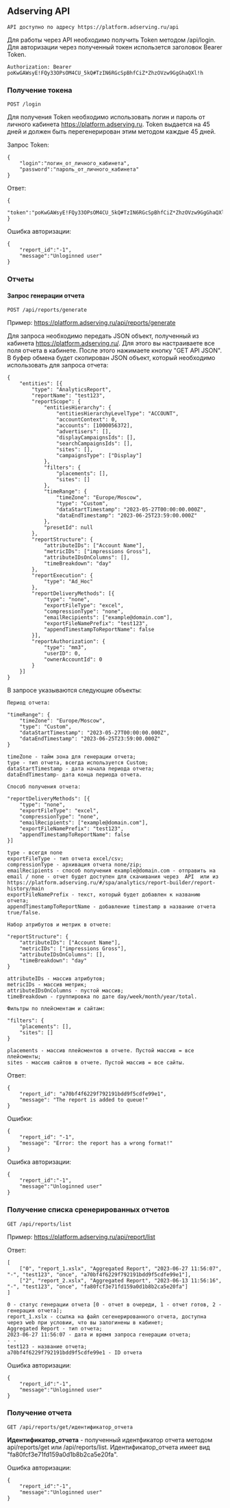 ## Adserving API

	API доступно по адресу https://platform.adserving.ru/api

Для работы через API необходимо получить Token методом /api/login. Для авторизации через полученный токен использется заголовок Bearer Token.

```
Authorization: Bearer poKwGAWsyE!FQy33OPsOM4CU_5kQ#TzIN6RGcSpBhfCiZ*ZhzOVzw9GgGhaQXl!h
```

### Получение токена

	POST /login

Для получения Token необходимо использовать логин и пароль от личного кабинета https://platform.adserving.ru. Token выдается на 45 дней и должен быть перегенерирован этим методом каждые 45 дней.

Запрос Token:

```
{
	"login":"логин_от_личного_кабинета",
	"password":"пароль_от_личного_кабинета"
}
```

Ответ:
```
{
	"token":"poKwGAWsyE!FQy33OPsOM4CU_5kQ#TzIN6RGcSpBhfCiZ*ZhzOVzw9GgGhaQXl!h"
}
```

Ошибка авторизации:
```
{
	"report_id":"-1",
	"message":"Unloginned user"
}
```

### Отчеты

#### Запрос генерации отчета

	POST /api/reports/generate

Пример: https://platform.adserving.ru/api/reports/generate

Для запроса необходимо передать JSON объект, полученный из кабинета https://platform.adserving.ru/. Для этого вы настраиваете все поля отчета в кабинете. После этого нажимаете кнопку "GET API JSON". В буфер обмена будет скопирован JSON объект, который необходимо использовать для запроса отчета:

```
{
    "entities": [{
        "type": "AnalyticsReport",
        "reportName": "test123",
        "reportScope": {
            "entitiesHierarchy": {
                "entitiesHierarchyLevelType": "ACCOUNT",
                "accountContext": 0,
                "accounts": [1000056372],
                "advertisers": [],
                "displayCampaignsIds": [],
                "searchCampaignsIds": [],
                "sites": [],
                "campaignsType": ["Display"]
            },
            "filters": {
                "placements": [],
                "sites": []
            },
            "timeRange": {
                "timeZone": "Europe/Moscow",
                "type": "Custom",
                "dataStartTimestamp": "2023-05-27T00:00:00.000Z",
                "dataEndTimestamp": "2023-06-25T23:59:00.000Z"
            },
            "presetId": null
        },
        "reportStructure": {
            "attributeIDs": ["Account Name"],
            "metricIDs": ["impressions Gross"],
            "attributeIDsOnColumns": [],
            "timeBreakdown": "day"
        },
        "reportExecution": {
            "type": "Ad_Hoc"
        },
        "reportDeliveryMethods": [{
            "type": "none",
            "exportFileType": "excel",
            "compressionType": "none",
            "emailRecipients": ["example@domain.com"],
            "exportFileNamePrefix": "test123",
            "appendTimestampToReportName": false
        }],
        "reportAuthorization": {
            "type": "mm3",
            "userID": 0,
            "ownerAccountId": 0
        }
    }]
}
```
В запросе указываются следующие объекты:

```
Период отчета:

"timeRange": {
	"timeZone": "Europe/Moscow",
	"type": "Custom",
	"dataStartTimestamp": "2023-05-27T00:00:00.000Z",
	"dataEndTimestamp": "2023-06-25T23:59:00.000Z"
}

timeZone - тайм зона для генерации отчета;
type - тип отчета, вcегда используетcя Custom;
dataStartTimestamp - дата начала периода отчета;
dataEndTimestamp- дата конца периода отчета.
```

```
Способ получения отчета:

"reportDeliveryMethods": [{
	"type": "none",
	"exportFileType": "excel",
	"compressionType": "none",
	"emailRecipients": ["example@domain.com"],
	"exportFileNamePrefix": "test123",
	"appendTimestampToReportName": false
}]

type - всегдя none
exportFileType - тип отчета excel/csv;
compressionType - архивация отчета none/zip;
emailRecipients - способ получения example@domain.com - отправить на email / none - отчет будет доступен для скачивания через  API  или из https://platform.adserving.ru/#/spa/analytics/report-builder/report-history/main
exportFileNamePrefix - текст, который будет добавлен к названию отчета;
appendTimestampToReportName - добавлениe timestamp в название отчета true/false.
```

```
Набор атрибутов и метрик в отчете:

"reportStructure": {
	"attributeIDs": ["Account Name"],
	"metricIDs": ["impressions Gross"],
	"attributeIDsOnColumns": [],
	"timeBreakdown": "day"
}

attributeIDs - массив атрибутов;
metricIDs - массив метрик;
attributeIDsOnColumns - пустой массив;
timeBreakdown - группировка по дате day/week/month/year/total.
```

```
Фильтры по плейсментам и сайтам:

"filters": {
	"placements": [],
	"sites": []
}

placements - массив плейсментов в отчете. Пустой массив = все плейсменты;
sites - массив сайтов в отчете. Пустой массив = все сайты.
```

Ответ:

```
{
    "report_id": "a70bf4f6229f792191bdd9f5cdfe99e1",
    "message": "The report is added to queue!"
}
````

Ошибки:

```
{
    "report_id": "-1",
    "message": "Error: the report has a wrong format!"
}
```

Ошибка авторизации:
```
{
	"report_id":"-1",
	"message":"Unloginned user"
}
```

### Получение списка сренерированных отчетов

	GET /api/reports/list 

Пример: https://platform.adserving.ru/api/report/list 

Ответ:

```
[
    ["0", "report_1.xslx", "Aggregated Report", "2023-06-27 11:56:07", "-", "test123", "once", "a70bf4f6229f792191bdd9f5cdfe99e1"],
    ["2", "report_2.xslx", "Aggregated Report", "2023-06-13 11:56:16", "-", "test123", "once", "fa80fcf3e71fd159a0d1b8b2ca5e20fa"]
]

0 - статус генерации отчета [0 - отчет в очереди, 1 - отчет готов, 2 - генерация отчета];
report_1.xslx - ссылка на файл сегенерированного отчета, доступна через web при условии, что вы залогинены в кабинет;
Aggregated Report - тип отчета;
2023-06-27 11:56:07 - дата и время запроса генерации отчета;
- - 
test123 - название отчета;
a70bf4f6229f792191bdd9f5cdfe99e1 - ID отчета
```


Ошибка авторизации:

```
{
	"report_id":"-1",
	"message":"Unloginned user"
}
```

### Получение отчета

	GET	/api/reports/get/идентификатор_отчета

**Идентификатор_отчета** - полученный идентфикатор отчета методом api/reports/get или /api/reports/list. Идентификатор_отчета имеет вид "fa80fcf3e71fd159a0d1b8b2ca5e20fa".

Ошибка авторизации:

```
{
	"report_id":"-1",
	"message":"Unloginned user"
}